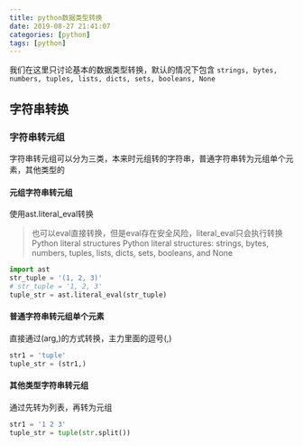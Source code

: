 ```yaml
---
title: python数据类型转换
date: 2019-08-27 21:41:07
categories: [python]
tags: [python]
---
```

我们在这里只讨论基本的数据类型转换，默认的情况下包含
`strings, bytes, numbers, tuples, lists, dicts, sets, booleans, None`
## 字符串转换
### 字符串转元组
字符串转元组可以分为三类，本来时元组转的字符串，普通字符串转为元组单个元素，其他类型的
#### 元组字符串转元组
使用ast.literal_eval转换
> 也可以eval直接转换，但是eval存在安全风险，literal_eval只会执行转换Python literal structures
> Python literal structures: strings, bytes, numbers, tuples, lists, dicts, sets, booleans, and None
```python
import ast
str_tuple = '(1, 2, 3)'
# str_tuple = '1, 2, 3'
tuple_str = ast.literal_eval(str_tuple)
```
#### 普通字符串转元组单个元素
直接通过(arg,)的方式转换，主力里面的逗号(,)
```python
str1 = 'tuple'
tuple_str = (str1,)
```
#### 其他类型字符串转元组
通过先转为列表，再转为元组
```python
str1 = '1 2 3'
tuple_str = tuple(str.split())
```